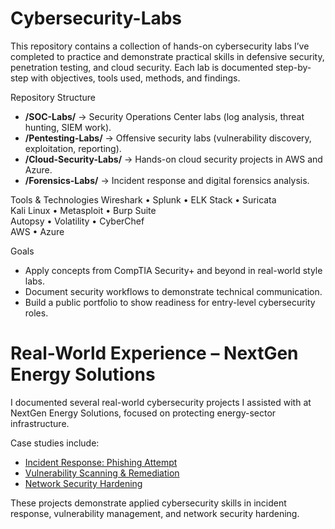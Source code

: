 # Cybersecurity-Labs
This repository contains a collection of hands-on cybersecurity labs I’ve completed to practice and demonstrate practical skills in defensive security, penetration testing, and cloud security. Each lab is documented step-by-step with objectives, tools used, methods, and findings.

Repository Structure
- **/SOC-Labs/** → Security Operations Center labs (log analysis, threat hunting, SIEM work).  
- **/Pentesting-Labs/** → Offensive security labs (vulnerability discovery, exploitation, reporting).  
- **/Cloud-Security-Labs/** → Hands-on cloud security projects in AWS and Azure.  
- **/Forensics-Labs/** → Incident response and digital forensics analysis.  

Tools & Technologies
Wireshark • Splunk • ELK Stack • Suricata  
Kali Linux • Metasploit • Burp Suite  
Autopsy • Volatility • CyberChef  
AWS • Azure  

Goals
- Apply concepts from CompTIA Security+ and beyond in real-world style labs.  
- Document security workflows to demonstrate technical communication.  
- Build a public portfolio to show readiness for entry-level cybersecurity roles.  


# Real-World Experience – NextGen Energy Solutions
I documented several real-world cybersecurity projects I assisted with at NextGen Energy Solutions, focused on protecting energy-sector infrastructure.  

Case studies include:  
- [Incident Response: Phishing Attempt](./nextgen-security-projects/incident-response-phishing.md)  
- [Vulnerability Scanning & Remediation](./nextgen-security-projects/vulnerability-scanning.md)  
- [Network Security Hardening](./nextgen-security-projects/network-hardening.md)  

These projects demonstrate applied cybersecurity skills in incident response, vulnerability management, and network security hardening.
